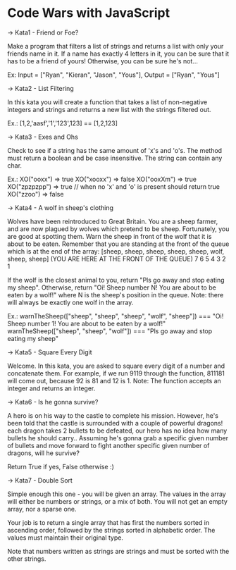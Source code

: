 # Code Wars with JavaScript

-> Kata1 - Friend or Foe?

Make a program that filters a list of strings and returns a list with only your friends name in it.
If a name has exactly 4 letters in it, you can be sure that it has to be a friend of yours! Otherwise, you can be sure he's not...

Ex: Input = ["Ryan", "Kieran", "Jason", "Yous"], Output = ["Ryan", "Yous"]

-> Kata2 - List Filtering

In this kata you will create a function that takes a list of non-negative integers and strings and returns a new list with the strings filtered out.

Ex.: [1,2,'aasf','1','123',123] == [1,2,123]

-> Kata3 - Exes and Ohs

Check to see if a string has the same amount of 'x's and 'o's. The method must return a boolean and be case insensitive. The string can contain any char.

Ex.:
XO("ooxx") => true
XO("xooxx") => false
XO("ooxXm") => true
XO("zpzpzpp") => true // when no 'x' and 'o' is present should return true
XO("zzoo") => false

-> Kata4 - A wolf in sheep's clothing

Wolves have been reintroduced to Great Britain. You are a sheep farmer, and are now plagued by wolves which pretend to be sheep. Fortunately, you are good at spotting them.
Warn the sheep in front of the wolf that it is about to be eaten. Remember that you are standing at the front of the queue which is at the end of the array:
[sheep, sheep, sheep, sheep, sheep, wolf, sheep, sheep] (YOU ARE HERE AT THE FRONT OF THE QUEUE)
7 6 5 4 3 2 1

If the wolf is the closest animal to you, return "Pls go away and stop eating my sheep". Otherwise, return "Oi! Sheep number N! You are about to be eaten by a wolf!" where N is the sheep's position in the queue.
Note: there will always be exactly one wolf in the array.

Ex.:
warnTheSheep(["sheep", "sheep", "sheep", "wolf", "sheep"]) === "Oi! Sheep number 1! You are about to be eaten by a wolf!"
warnTheSheep(["sheep", "sheep", "wolf"]) === "Pls go away and stop eating my sheep"

-> Kata5 - Square Every Digit

Welcome. In this kata, you are asked to square every digit of a number and concatenate them.
For example, if we run 9119 through the function, 811181 will come out, because 92 is 81 and 12 is 1.
Note: The function accepts an integer and returns an integer.

-> Kata6 - Is he gonna survive?

A hero is on his way to the castle to complete his mission. However, he's been told that the castle is surrounded with a couple of powerful dragons! each dragon takes 2 bullets to be defeated, our hero has no idea how many bullets he should carry.. Assuming he's gonna grab a specific given number of bullets and move forward to fight another specific given number of dragons, will he survive?

Return True if yes, False otherwise :)

-> Kata7 - Double Sort

Simple enough this one - you will be given an array. The values in the array will either be numbers or strings, or a mix of both. You will not get an empty array, nor a sparse one.

Your job is to return a single array that has first the numbers sorted in ascending order, followed by the strings sorted in alphabetic order. The values must maintain their original type.

Note that numbers written as strings are strings and must be sorted with the other strings.
